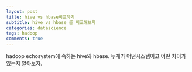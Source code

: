```yaml
---
layout: post
title: hive vs hbase비교하기
subtitle: hive vs hbase 를 비교해보자
categories: datascience
tags: hadoop
comments: true
---
```


hadoop echosystem에 속하는 hive와 hbase. 두개가 어떤시스템이고 어떤 차이가 있는지 알아보자.

